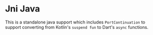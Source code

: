 # Jni Java

This is a standalone java support which includes `PortContinuation` to support
converting from Kotlin's `suspend fun` to Dart's `async` functions.
